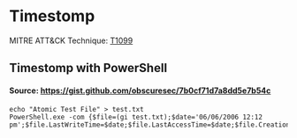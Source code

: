 # Timestomp

MITRE ATT&CK Technique: [T1099](https://attack.mitre.org/wiki/Technique/T1099)

## Timestomp with PowerShell

  #### Source: https://gist.github.com/obscuresec/7b0cf71d7a8dd5e7b54c

    echo "Atomic Test File" > test.txt
    PowerShell.exe -com {$file=(gi test.txt);$date='06/06/2006 12:12 pm';$file.LastWriteTime=$date;$file.LastAccessTime=$date;$file.CreationTime=$date}

